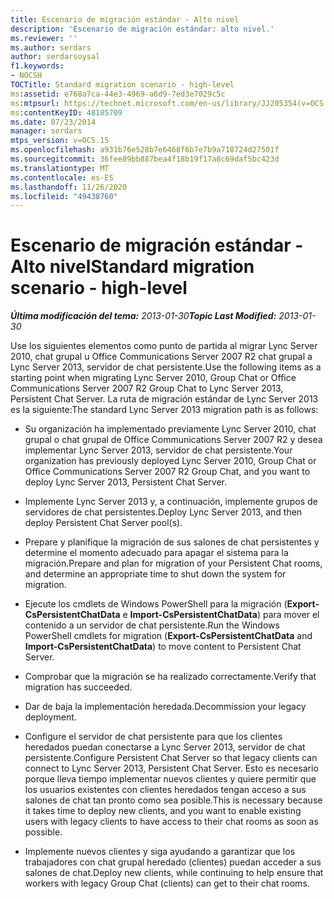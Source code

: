 ```yaml
---
title: Escenario de migración estándar - Alto nivel
description: 'Escenario de migración estándar: alto nivel.'
ms.reviewer: ''
ms.author: serdars
author: serdarsoysal
f1.keywords:
- NOCSH
TOCTitle: Standard migration scenario - high-level
ms:assetid: e768a7ca-44e3-4969-a6d9-7ed3e7029c5c
ms:mtpsurl: https://technet.microsoft.com/en-us/library/JJ205354(v=OCS.15)
ms:contentKeyID: 48185709
ms.date: 07/23/2014
manager: serdars
mtps_version: v=OCS.15
ms.openlocfilehash: a931b76e528b7e6468f6b7e7b9a718724d27501f
ms.sourcegitcommit: 36fee89bb887bea4f18b19f17a8c69daf5bc423d
ms.translationtype: MT
ms.contentlocale: es-ES
ms.lasthandoff: 11/26/2020
ms.locfileid: "49438760"
---
```

# <a name="standard-migration-scenario---high-level"></a><span data-ttu-id="72251-103">Escenario de migración estándar - Alto nivel</span><span class="sxs-lookup"><span data-stu-id="72251-103">Standard migration scenario - high-level</span></span>

<div data-xmlns="http://www.w3.org/1999/xhtml">

<div class="topic" data-xmlns="http://www.w3.org/1999/xhtml" data-msxsl="urn:schemas-microsoft-com:xslt" data-cs="https://msdn.microsoft.com/">

<div data-asp="https://msdn2.microsoft.com/asp">



</div>

<div id="mainSection">

<div id="mainBody"><span data-ttu-id="72251-104">

<span> </span></span><span class="sxs-lookup"><span data-stu-id="72251-104">

<span> </span></span></span>

<span data-ttu-id="72251-105">_**Última modificación del tema:** 2013-01-30_</span><span class="sxs-lookup"><span data-stu-id="72251-105">_**Topic Last Modified:** 2013-01-30_</span></span>

<span data-ttu-id="72251-106">Use los siguientes elementos como punto de partida al migrar Lync Server 2010, chat grupal u Office Communications Server 2007 R2 chat grupal a Lync Server 2013, servidor de chat persistente.</span><span class="sxs-lookup"><span data-stu-id="72251-106">Use the following items as a starting point when migrating Lync Server 2010, Group Chat or Office Communications Server 2007 R2 Group Chat to Lync Server 2013, Persistent Chat Server.</span></span> <span data-ttu-id="72251-107">La ruta de migración estándar de Lync Server 2013 es la siguiente:</span><span class="sxs-lookup"><span data-stu-id="72251-107">The standard Lync Server 2013 migration path is as follows:</span></span>

  - <span data-ttu-id="72251-108">Su organización ha implementado previamente Lync Server 2010, chat grupal o chat grupal de Office Communications Server 2007 R2 y desea implementar Lync Server 2013, servidor de chat persistente.</span><span class="sxs-lookup"><span data-stu-id="72251-108">Your organization has previously deployed Lync Server 2010, Group Chat or Office Communications Server 2007 R2 Group Chat, and you want to deploy Lync Server 2013, Persistent Chat Server.</span></span>

  - <span data-ttu-id="72251-109">Implemente Lync Server 2013 y, a continuación, implemente grupos de servidores de chat persistentes.</span><span class="sxs-lookup"><span data-stu-id="72251-109">Deploy Lync Server 2013, and then deploy Persistent Chat Server pool(s).</span></span>

  - <span data-ttu-id="72251-110">Prepare y planifique la migración de sus salones de chat persistentes y determine el momento adecuado para apagar el sistema para la migración.</span><span class="sxs-lookup"><span data-stu-id="72251-110">Prepare and plan for migration of your Persistent Chat rooms, and determine an appropriate time to shut down the system for migration.</span></span>

  - <span data-ttu-id="72251-111">Ejecute los cmdlets de Windows PowerShell para la migración (**Export-CsPersistentChatData** e **Import-CsPersistentChatData**) para mover el contenido a un servidor de chat persistente.</span><span class="sxs-lookup"><span data-stu-id="72251-111">Run the Windows PowerShell cmdlets for migration (**Export-CsPersistentChatData** and **Import-CsPersistentChatData**) to move content to Persistent Chat Server.</span></span>

  - <span data-ttu-id="72251-112">Comprobar que la migración se ha realizado correctamente.</span><span class="sxs-lookup"><span data-stu-id="72251-112">Verify that migration has succeeded.</span></span>

  - <span data-ttu-id="72251-113">Dar de baja la implementación heredada.</span><span class="sxs-lookup"><span data-stu-id="72251-113">Decommission your legacy deployment.</span></span>

  - <span data-ttu-id="72251-114">Configure el servidor de chat persistente para que los clientes heredados puedan conectarse a Lync Server 2013, servidor de chat persistente.</span><span class="sxs-lookup"><span data-stu-id="72251-114">Configure Persistent Chat Server so that legacy clients can connect to Lync Server 2013, Persistent Chat Server.</span></span> <span data-ttu-id="72251-115">Esto es necesario porque lleva tiempo implementar nuevos clientes y quiere permitir que los usuarios existentes con clientes heredados tengan acceso a sus salones de chat tan pronto como sea posible.</span><span class="sxs-lookup"><span data-stu-id="72251-115">This is necessary because it takes time to deploy new clients, and you want to enable existing users with legacy clients to have access to their chat rooms as soon as possible.</span></span>

  - <span data-ttu-id="72251-116">Implemente nuevos clientes y siga ayudando a garantizar que los trabajadores con chat grupal heredado (clientes) puedan acceder a sus salones de chat.</span><span class="sxs-lookup"><span data-stu-id="72251-116">Deploy new clients, while continuing to help ensure that workers with legacy Group Chat (clients) can get to their chat rooms.</span></span>

<span data-ttu-id="72251-117"></div>

<span> </span>

</div>

</div>

</span><span class="sxs-lookup"><span data-stu-id="72251-117"></div>

<span> </span>

</div>

</div>

</span></span></div>

